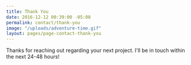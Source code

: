 ```yaml
---
title: Thank You
date: 2016-12-12 00:39:00 -05:00
permalink: contact/thank-you
image: "/uploads/adventure-time.gif"
layout: pages/page-contact-thank-you
---
```


Thanks for reaching out regarding your next project. I'll be in touch within the next 24-48 hours!